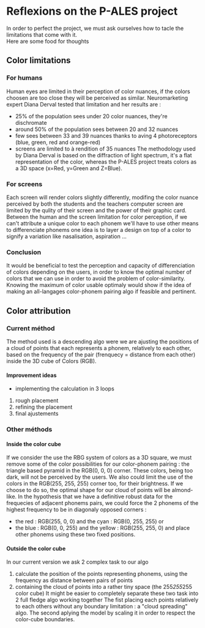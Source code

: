 # Reflexions on the P-ALES project
In order to perfect the project, we must ask ourselves how to tacle the limitations that come with it. <br>
Here are some food for thoughts
## Color limitations
### For humans
Human eyes are limited in their perception of color nuances, if the colors choosen are too close they will be perceived as similar.
Neuromarketing expert Diana Derval tested that limitation and her results are :
  - 25% of the population sees under 20 color nuances, they're dischromate
  - around 50% of the population sees between 20 and 32 nuances
  - few sees between 33 and 39 nuances thanks to aving 4 photoreceptors (blue, green, red and orange-red)
  - screens are limited to à rendition of 35 nuances
The methodology used by Diana Derval is based on the diffraction of light spectrum, it's a flat representation of the color,
whereas the P-ALES project treats colors as a 3D space (x=Red, y=Green and Z=Blue).
### For screens
Each screen will render colors slightly differently, modifing the color nuance perceived by both the students and the teachers
computer screen are limited by the qulity of their screen and the power of their graphic card.
Between the human and the screen limitation for color perception,
if we can't attribute a unique color to each phonem
we'll have to use other means to differenciate phonems
one idea is to layer a design on top of a color to signify a variation like nasalisation, aspiration ...
### Conclusion
It would be beneficial to test the perception and capacity of differenciation of colors depending on the users, in order to know the optimal number of colors that we can use in order to avoid the problem of color-similarity.
Knowing the maximum of color usable optimaly would show if the idea of making an all-langages color-phonem pairing algo if feasible and pertinent.
## Color attribution
### Current méthod
The method used is a descending algo were we are ajusting the positions of a cloud of points that each represents a phonem, relatively to each other, based on the frequency of the pair (frenquecy = distance from each other) inside the 3D cube of Colors (RGB).
#### Improvement ideas
  - implementing the calculation in 3 loops
  1.  rough placement
  2. refining the placement
  3. final ajustements
### Other méthods
#### Inside the color cube
If we consider the use the RBG system of colors as a 3D square, we must remove some of the color possibilities for our color-phonem pairing : the triangle based pyramid in the RGB(0, 0, 0) corner. These colors, being too dark, will not be perceived by the users.
We also could limit the use of the colors in the RGB(255, 255, 255) corner too, for their brightness.
If we choose to do so, the optimal shape for our cloud of points will be almond-like.
In the hypothesis that we have a definitive robust data for the frequecies of adjacent phonems pairs,
we could force the 2 phonems of the highest frequency to be in diagonaly opposed corners :
  - the red : RGB(255, 0, 0) and the cyan : RGB(0, 255, 255)
  or
  - the blue : RGB(0, 0, 255) and the yellow : RGB(255, 255, 0)
  and place other phonems using these two fixed positions.
  #### Outside the color cube
  In our current version we ask 2 complex task to our algo
  1. calculate the position of the points representing phonems, using the frequency as distance between pairs of points
  2. containing the cloud of points into a rather tiny space (the 255*255*255 color cube)
It might be easier to completely separate these two task into 2 full fledge algo working together
The fist placing each points relatively to each others without any boundary limitation : a "cloud spreading" algo.
The second aplying the model by scaling it in order to respect the color-cube boundaries.



[//]: # (md How To : https://github.com/adam-p/markdown-here/wiki/Markdown-Cheatsheet)
